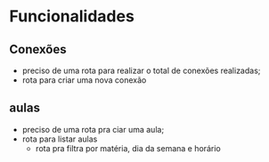 # Funcionalidades

## Conexões 

- preciso de uma rota para realizar o total de conexões realizadas;
- rota para criar uma nova conexão

## aulas

- preciso de uma rota pra ciar uma aula;
- rota para listar aulas
    - rota pra filtra por matéria, dia da semana e horário 